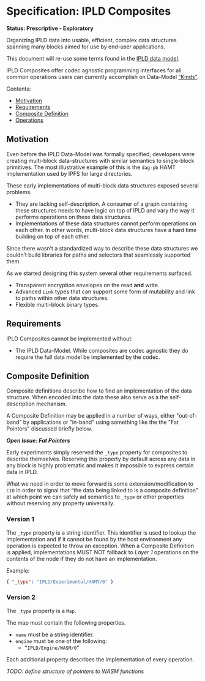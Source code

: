 # Specification: IPLD Composites

**Status: Prescriptive - Exploratory**

Organizing IPLD data into usable, efficient, complex data structures spanning many blocks aimed for use by end-user applications.

This document will re-use some terms found in the [IPLD data model](data-model-layer/data-model.md). 

IPLD Composites offer codec agnostic programming interfaces for all common operations users can currently accomplish on Data-Model [“Kinds”](data-model-layer/data-model.md#kinds).

Contents:

  * [Motivation](#motivation)
  * [Requirements](#requirements)
  * [Composite Definition](#composite-definition)
  * [Operations](#operations)

## Motivation

Even before the IPLD Data-Model was formally specified, developers were creating multi-block data-structures with similar semantics to single-block primitives. The most illustrative example of this is the `dag-pb` HAMT implementation used by IPFS for large directories.

These early implementations of multi-block data structures exposed several problems.

  * They are lacking self-description. A consumer of a graph containing these structures needs to have logic on top of IPLD and vary the way it performs operations on these data structures.
  * Implementations of these data structures cannot perform operations on each other. In other words, multi-block data structures have a hard time building on top of each other.

Since there wasn’t a standardized way to describe these data structures we couldn’t build libraries for paths and selectors that seamlessly supported them.

As we started designing this system several other requirements surfaced.

* Transparent encryption envelopes on the read **and** write.
* Advanced `Link` types that can support some form of mutability and link to paths within other data structures.
* Flexible multi-block binary types.

## Requirements

IPLD Composites cannot be implemented without:

  * The IPLD Data-Model. While composites are codec agnostic they do require the full data model be implemented by the codec.

## Composite Definition

Composite definitions describe how to find an implementation of the data structure. When encoded into the data these also serve as a the self-description mechanism.

A Composite Definition may be applied in a number of ways, either "out-of-band" by applications or "in-band" using something like the the "Fat Pointers" discussed briefly below.

***Open Issue: Fat Pointers***

Early experiments simply reserved the `_type` property for composites to describe themselves. Reserving this property by default across any data in any block is highly problematic and makes it impossible to express certain data in IPLD.

What we need in order to move forward is some extension/modification to `CID` in order to signal that “the data being linked to is a composite definition” at which point we can safely ad semantics to `_type` or other properties without reserving any property universally.

### Version 1

The `_type` property is a string identifier. This identifier is used to lookup the implementation and if it cannot be found by the host environment any operation is expected to throw an exception. When a Composite Definition is applied, implementations MUST NOT fallback to *Layer 1* operations on the contents of the node if they do not have an implementation.

Example:

```json
{ "_type": "IPLD/Experimental/HAMT/0" }
```

### Version 2

The `_type` property is a `Map`.

The map must contain the following properties.

  * `name` must be a string identifier.
  * `engine` must be one of the following:
	  * `”IPLD/Engine/WASM/0”`

Each additional property describes the implementation of every operation.

*TODO: define structure of pointers to WASM functions*

